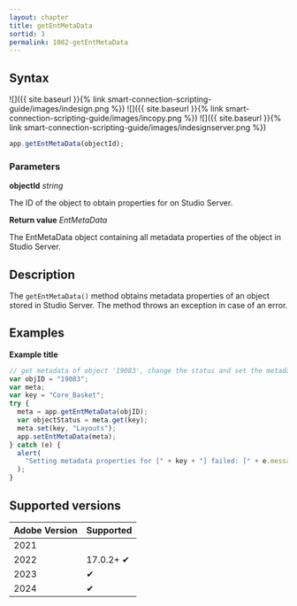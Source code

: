 ```yaml
---
layout: chapter
title: getEntMetaData
sortid: 3
permalink: 1082-getEntMetaData
---
```


## Syntax

![]({{ site.baseurl }}{% link smart-connection-scripting-guide/images/indesign.png %}) ![]({{ site.baseurl }}{% link smart-connection-scripting-guide/images/incopy.png %}) ![]({{ site.baseurl }}{% link smart-connection-scripting-guide/images/indesignserver.png %})

```javascript
app.getEntMetaData(objectId);
```

### Parameters

**objectId** _string_

The ID of the object to obtain properties for on Studio Server.

**Return value** _EntMetaData_

The EntMetaData object containing all metadata properties of the object in Studio Server.

## Description

The `getEntMetaData()` method obtains metadata properties of an object stored in Studio Server. The method throws an exception in case of an error.

## Examples

**Example title**

```javascript
// get metadata of object '19083', change the status and set the metadata on the server object.
var objID = "19083";
var meta;
var key = "Core_Basket";
try {
  meta = app.getEntMetaData(objID);
  var objectStatus = meta.get(key);
  meta.set(key, "Layouts");
  app.setEntMetaData(meta);
} catch (e) {
  alert(
    "Setting metadata properties for [" + key + "] failed: [" + e.message + "]."
  );
}
```

## Supported versions

| Adobe Version | Supported |
| ------------- | --------- |
| 2021          |           |
| 2022          | 17.0.2+ ✔ |
| 2023          | ✔         |
| 2024          | ✔         |
